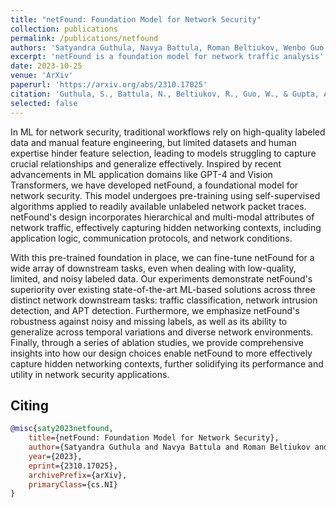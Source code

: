 ```yaml
---
title: "netFound: Foundation Model for Network Security"
collection: publications
permalink: /publications/netfound
authors: 'Satyandra Guthula, Navya Battula, Roman Beltiukov, Wenbo Guo, Arpit Gupta'
excerpt: 'netFound is a foundation model for network traffic analysis'
date: 2023-10-25
venue: 'ArXiv'
paperurl: 'https://arxiv.org/abs/2310.17025'
citation: 'Guthula, S., Battula, N., Beltiukov, R., Guo, W., & Gupta, A. (2023). NetFound: Foundation Model for Network Security. ArXiv. /abs/2310.17025'
selected: false
---
```

In ML for network security, traditional workflows rely on high-quality labeled data and manual feature engineering, but limited datasets and human expertise hinder feature selection, leading to models struggling to capture crucial relationships and generalize effectively. Inspired by recent advancements in ML application domains like GPT-4 and Vision Transformers, we have developed netFound, a foundational model for network security. This model undergoes pre-training using self-supervised algorithms applied to readily available unlabeled network packet traces. netFound's design incorporates hierarchical and multi-modal attributes of network traffic, effectively capturing hidden networking contexts, including application logic, communication protocols, and network conditions.

With this pre-trained foundation in place, we can fine-tune netFound for a wide array of downstream tasks, even when dealing with low-quality, limited, and noisy labeled data. Our experiments demonstrate netFound's superiority over existing state-of-the-art ML-based solutions across three distinct network downstream tasks: traffic classification, network intrusion detection, and APT detection. Furthermore, we emphasize netFound's robustness against noisy and missing labels, as well as its ability to generalize across temporal variations and diverse network environments. Finally, through a series of ablation studies, we provide comprehensive insights into how our design choices enable netFound to more effectively capture hidden networking contexts, further solidifying its performance and utility in network security applications. 

## Citing

```bibtex
@misc{saty2023netfound,
    title={netFound: Foundation Model for Network Security},
    author={Satyandra Guthula and Navya Battula and Roman Beltiukov and Wenbo Guo and Arpit Gupta},
    year={2023},
    eprint={2310.17025},
    archivePrefix={arXiv},
    primaryClass={cs.NI}
}
```
